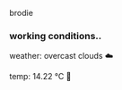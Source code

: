 brodie

<!--weather_start-->
### working conditions..

weather: overcast clouds ☁️

temp: 14.22 °C 👕

<!--weather_end-->
